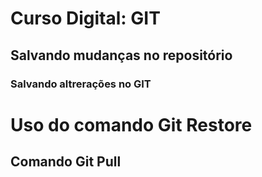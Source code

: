 # Curso Digital: GIT

## Salvando mudanças no repositório

### Salvando altrerações no GIT

# Uso do comando Git Restore

## Comando Git Pull
